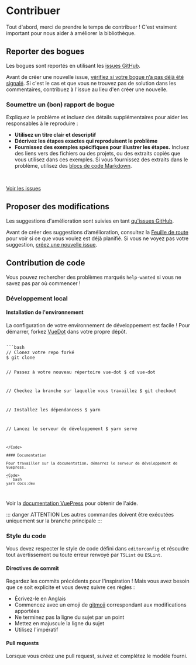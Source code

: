 # Contribuer

Tout d'abord, merci de prendre le temps de contribuer ! C'est vraiment important pour nous aider à améliorer la bibliothèque.

## Reporter des bogues

Les bogues sont reportés en utilisant les [issues GitHub](https://guides.github.com/features/issues/).

Avant de créer une nouvelle issue, [vérifiez si votre bogue n’a pas déjà été signalé](https://github.com/assurance-maladie-digital/vue-dot/issues?utf8=%E2%9C%93&q=is%3Aissue). Si c'est le cas et que vous ne trouvez pas de solution dans les commentaires, contribuez à l'issue au lieu d'en créer une nouvelle.

### Soumettre un (bon) rapport de bogue

Expliquez le problème et incluez des détails supplémentaires pour aider les responsables à le reproduire :

-   **Utilisez un titre clair et descriptif**
-   **Décrivez les étapes exactes qui reproduisent le problème**
-   **Fournissez des exemples spécifiques pour illustrer les étapes.** Incluez des liens vers des fichiers ou des projets, ou des extraits copiés que vous utilisez dans ces exemples. Si vous fournissez des extraits dans le problème, utilisez des [blocs de code Markdown](https://help.github.com/articles/markdown-basics/#multiple-lines).

<br>

[Voir les issues](https://github.com/assurance-maladie-digital/vue-dot/issues)

## Proposer des modifications

Les suggestions d'amélioration sont suivies en tant [qu'issues GitHub](https://guides.github.com/features/issues/).

Avant de créer des suggestions d’amélioration, consultez la [Feuille de route](../feuille-de-route/) pour voir si ce que vous voulez est déjà planifié. Si vous ne voyez pas votre suggestion, [créez une nouvelle issue](#soumettre-un-bon-rapport-de-bogue).

## Contribution de code

Vous pouvez rechercher des problèmes marqués `help-wanted` si vous ne savez pas par où commencer !

### Développement local

#### Installation de l'environnement

La configuration de votre environnement de développement est facile ! Pour démarrer, forkez [VueDot](https://github.com/assurance-maladie-digital/vue-dot) dans votre propre dépôt.

<Code>
```bash
// Clonez votre repo forké
$ git clone <forked-vue-dot-repo>

// Passez à votre nouveau répertoire vue-dot
$ cd vue-dot

// Checkez la branche sur laquelle vous travaillez
$ git checkout <branch name>

// Installez les dépendancess
$ yarn

// Lancez le serveur de développement
$ yarn serve
```
</Code>

#### Documentation

Pour travailler sur la documentation, démarrez le serveur de développement de Vuepress.

<Code>
```bash
yarn docs:dev
```
</Code>

Voir la [documentation VuePress]((https://vuepress.vuejs.org/guide/)) pour obtenir de l'aide.

::: danger ATTENTION
Les autres commandes doivent être exécutées uniquement sur la branche principale
:::

### Style du code

Vous devez respecter le style de code défini dans `editorconfig` et résoudre tout avertissement ou toute erreur renvoyé par `TSLint` ou `ESLint`.

#### Directives de commit

Regardez les commits précédents pour l'inspiration ! Mais vous avez besoin que ce soit explicite et vous devez suivre ces règles :

-   Écrivez-le en Anglais
-   Commencez avec un emoji de [gitmoji](https://gitmoji.carloscuesta.me/) correspondant aux modifications apportées
-   Ne terminez pas la ligne du sujet par un point
-   Mettez en majuscule la ligne du sujet
-   Utilisez l'impératif

#### Pull requests

Lorsque vous créez une pull request, suivez et complétez le modèle fourni.
